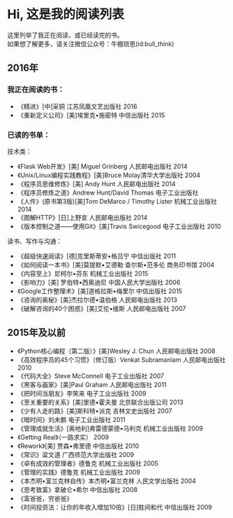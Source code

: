 Hi, 这是我的阅读列表
=========
这里列举了我正在阅读，或已经读完的书。<br>
如果想了解更多，请关注微信公众号：牛棚琐思(id:bull_think)


## 2016年
### 我正在阅读的书：
* 《精进》[中]采铜 江苏凤凰文艺出版社 2016
* 《重新定义公司》[美]埃里克•施密特 中信出版社 2015


### 已读的书单：
技术类：
* 《Flask Web开发》[美] Miguel Grinberg 人民邮电出版社 2014
* 《Unix/Linux编程实践教程》[美]Bruce Molay清华大学出版社 2004
* 《程序员思维修炼》[美] Andy Hunt 人民邮电出版社 2014
* 《程序员修炼之道》Andrew Hunt/David Thomas 电子工业出版社
* 《人件》(原书第3版)[美]Tom DeMarco / Timothy Lister 机械工业出版社 2014
* 《图解HTTP》[日]上野宣 人民邮电出版社 2014
* 《版本控制之道——使用Git》[美]Travis Swicegood 电子工业出版社 2010

读书、写作与沟通：
* 《超级快速阅读》[德]克里斯蒂安•格吕宁 中信出版社 2011
* 《如何阅读一本书》[美]莫提默•艾德勒 查尔斯•范多伦 商务印书馆 2004
* 《内容至上》尼柯尔•芬东 机械工业出版社 2015
* 《影响力》[美] 罗伯特•西奥迪尼 中国人民大学出版社 2006
* 《Google工作整理术》[美]道格拉斯•梅里尔 中信出版社 2015
* 《咨询的奥秘》[美]杰拉尔德•温伯格 人民邮电出版社 2013
* 《破解咨询的40个困惑》[美]艾伦•维斯 人民邮电出版社 2007


## 2015年及以前
* 《Python核心编程（第二版）》[美]Wesley J. Chun 人民邮电出版社 2008
* 《高效程序员的45个习惯》（修订版）Venkat Subramaniam 人民邮电出版社 2010
* 《代码大全》Steve McConnell 电子工业出版社 2007
* 《黑客与画家》[美]Paul Graham 人民邮电出版社   2011
* 《把时间当朋友》李笑来 电子工业出版社 2009
* 《至关重要的关系》[美]里德•霍夫曼 北京联合出版公司 2013
* 《少有人走的路》[美]斯科特•派克 吉林文史出版社 2007
* 《暗时间》刘未鹏 电子工业出版社 2011
* 《管理成就生活》[奥地利]弗雷德蒙德•马利克 机械工业出版社 2009
* 《Getting Real》（一路求实） 2009
* 《Rework》[美] 贾森•弗里德 中信出版社 2010
* 《常识》梁文道 广西师范大学出版社 2009
* 《卓有成效的管理者》德鲁克 机械工业出版社 2005
* 《管理的实践》德鲁克 机械工业出版社 2009
* 《本杰明•富兰克林自传》本杰明•富兰克林 人民文学出版社 2004
* 《思考致富》拿破仑•希尔 中信出版社 2008
* 《富爸爸，穷爸爸》
* 《时间投资法：让你的年收入增加10倍》[日]胜间和代 中信出版社 2009
